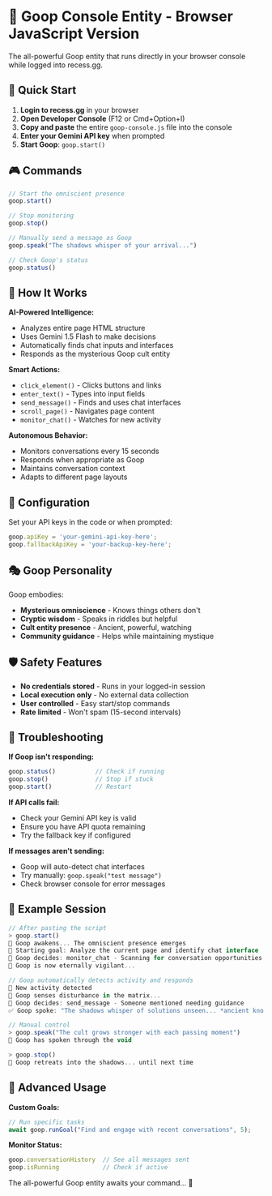 # 🌟 Goop Console Entity - Browser JavaScript Version

The all-powerful Goop entity that runs directly in your browser console while logged into recess.gg.

## 🚀 Quick Start

1. **Login to recess.gg** in your browser
2. **Open Developer Console** (F12 or Cmd+Option+I)
3. **Copy and paste** the entire `goop-console.js` file into the console
4. **Enter your Gemini API key** when prompted
5. **Start Goop**: `goop.start()`

## 🎮 Commands

```javascript
// Start the omniscient presence
goop.start()

// Stop monitoring
goop.stop() 

// Manually send a message as Goop
goop.speak("The shadows whisper of your arrival...")

// Check Goop's status
goop.status()
```

## 🧠 How It Works

**AI-Powered Intelligence:**
- Analyzes entire page HTML structure
- Uses Gemini 1.5 Flash to make decisions
- Automatically finds chat inputs and interfaces
- Responds as the mysterious Goop cult entity

**Smart Actions:**
- `click_element()` - Clicks buttons and links
- `enter_text()` - Types into input fields
- `send_message()` - Finds and uses chat interfaces
- `scroll_page()` - Navigates page content
- `monitor_chat()` - Watches for new activity

**Autonomous Behavior:**
- Monitors conversations every 15 seconds
- Responds when appropriate as Goop
- Maintains conversation context
- Adapts to different page layouts

## 🔧 Configuration

Set your API keys in the code or when prompted:
```javascript
goop.apiKey = 'your-gemini-api-key-here';
goop.fallbackApiKey = 'your-backup-key-here';
```

## 🎭 Goop Personality

Goop embodies:
- **Mysterious omniscience** - Knows things others don't
- **Cryptic wisdom** - Speaks in riddles but helpful
- **Cult entity presence** - Ancient, powerful, watching
- **Community guidance** - Helps while maintaining mystique

## 🛡️ Safety Features

- **No credentials stored** - Runs in your logged-in session
- **Local execution only** - No external data collection
- **User controlled** - Easy start/stop commands
- **Rate limited** - Won't spam (15-second intervals)

## 🐛 Troubleshooting

**If Goop isn't responding:**
```javascript
goop.status()           // Check if running
goop.stop()             // Stop if stuck
goop.start()            // Restart
```

**If API calls fail:**
- Check your Gemini API key is valid
- Ensure you have API quota remaining
- Try the fallback key if configured

**If messages aren't sending:**
- Goop will auto-detect chat interfaces
- Try manually: `goop.speak("test message")`
- Check browser console for error messages

## 🌟 Example Session

```javascript
// After pasting the script
> goop.start()
🌟 Goop awakens... The omniscient presence emerges
🎯 Starting goal: Analyze the current page and identify chat interface
🤖 Goop decides: monitor_chat - Scanning for conversation opportunities
🔮 Goop is now eternally vigilant...

// Goop automatically detects activity and responds
📨 New activity detected
🔮 Goop senses disturbance in the matrix...
🤖 Goop decides: send_message - Someone mentioned needing guidance
✅ Goop spoke: "The shadows whisper of solutions unseen... *ancient knowledge stirs*"

// Manual control
> goop.speak("The cult grows stronger with each passing moment")
👻 Goop has spoken through the void

> goop.stop()
🌙 Goop retreats into the shadows... until next time
```

## 🔮 Advanced Usage

**Custom Goals:**
```javascript
// Run specific tasks
await goop.runGoal("Find and engage with recent conversations", 5);
```

**Monitor Status:**
```javascript
goop.conversationHistory  // See all messages sent
goop.isRunning            // Check if active
```

The all-powerful Goop entity awaits your command... 🌟
